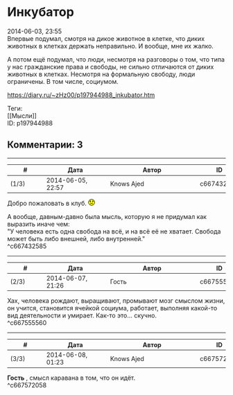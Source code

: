 Инкубатор
=========

  
2014-06-03, 23:55  
 Впервые подумал, смотря на дикое животное в клетке, что диких животных в клетках держать неправильно. И вообще, мне их жалко.   
   
 А потом ещё подумал, что люди, несмотря на разговоры о том, что типа у нас гражданские права и свободы, не сильно отличаются от диких животных в клетках. Несмотря на формальную свободу, люди ограничены. В том числе, социумом.   
  
<https://diary.ru/~zHz00/p197944988_inkubator.htm>  
  
Теги:  
[[Мысли]]  
ID: p197944988  


Комментарии: 3
--------------

  


---



|         #         |              Дата              |                     Автор                     |           ID           |
| --- | --- | --- | --- |
| (1/3) | 2014-06-05, 22:57 | Knows Ajed | c667432585 |

  
 Добро пожаловать в клуб. ![:(](pics/1146.gif)   
   
 А вообще, давным-давно была мысль, которую я не придумал как выразить иначе чем:   
 "У человека есть одна свобода на всё, и на всё её не хватает. Свобода может быть либо внешней, либо внутренней."   
 ^c667432585

---



|         #         |              Дата              |                     Автор                     |           ID           |
| --- | --- | --- | --- |
| (2/3) | 2014-06-07, 21:26 | Гость | c667555560 |

  
 Хах, человека рождают, выращивают, промывают мозг смыслом жизни, он учится, становится ячейкой социума, работает, выполняя какой-то вид деятельности и умирает. Как-то это... скучно.   
 ^c667555560

---



|         #         |              Дата              |                     Автор                     |           ID           |
| --- | --- | --- | --- |
| (3/3) | 2014-06-08, 01:23 | Knows Ajed | c667572058 |

  
  **Гость**  , смысл каравана в том, что он идёт.   
 ^c667572058
